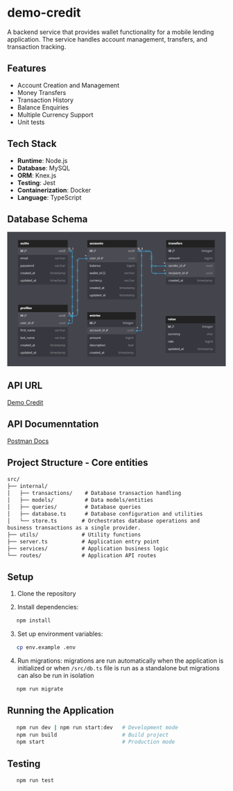 # demo-credit
A backend service that provides wallet functionality for a mobile lending application. The service handles account management, transfers, and transaction tracking.

## Features
- Account Creation and Management
- Money Transfers
- Transaction History
- Balance Enquiries
- Multiple Currency Support
- Unit tests

## Tech Stack
- **Runtime**: Node.js
- **Database**: MySQL
- **ORM**: Knex.js
- **Testing**: Jest
- **Containerization**: Docker
- **Language**: TypeScript

## Database Schema
![Database Schema](db-schema.png)

## API URL
[Demo Credit](https://demo-credit-v2tz.onrender.com)

## API Documenntation
[Postman Docs](https://documenter.getpostman.com/view/23824252/2sAYdoEnUT)

## Project Structure - Core entities
```
src/
├── internal/
│   ├── transactions/    # Database transaction handling
│   ├── models/          # Data models/entities
│   ├── queries/         # Database queries
│   ├── database.ts      # Database configuration and utilities
│   └── store.ts        # Orchestrates database operations and business transactions as a single provider.
├── utils/              # Utility functions
├── server.ts           # Application entry point
├── services/           # Application business logic
└── routes/             # Application API routes
```

## Setup

1. Clone the repository

2. Install dependencies:
```bash
   npm install
```
3. Set up environment variables:
```bash
   cp env.example .env
```

4. Run migrations: migrations are run automatically when the application is initialized or when `/src/db.ts` file is run as a standalone but migrations can also be run in isolation
```bash
   npm run migrate
```

## Running the Application

```bash
   npm run dev | npm run start:dev   # Development mode
   npm run build                     # Build project
   npm start                         # Production mode
```

## Testing

```bash
   npm run test
```
